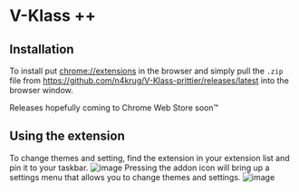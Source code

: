 # V-Klass ++
## Installation
To install put [chrome://extensions](url) in the browser and simply pull the `.zip` file from https://github.com/n4krug/V-Klass-prittier/releases/latest into the browser window.

Releases hopefully coming to Chrome Web Store soon™

## Using the extension
To change themes and setting, find the extension in your extension list and pin it to your taskbar.
![image](https://user-images.githubusercontent.com/75640238/145445108-688fdfbe-55f6-4750-8d9f-4c785684a8fb.png)
Pressing the addon icon will bring up a settings menu that allows you to change themes and settings.
![image](https://user-images.githubusercontent.com/75640238/145445447-a933afa4-9859-4aa9-bf17-0bfab7e84899.png)
